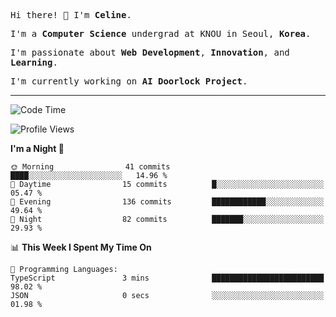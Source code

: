 <p><samp>Hi there! 👋 I'm <b>Celine</b>.</samp></p>
<p><samp>I'm a <b>Computer Science</b> undergrad at KNOU in Seoul, <b>Korea</b>.</samp></p>
<p><samp>I'm passionate about <b>Web Development</b>, <b>Innovation</b>, and <b>Learning</b>.</samp></p>
<p><samp>I'm currently working on <b>AI Doorlock Project</b>.</samp></p>
<hr>

<!--START_SECTION:celine-->
![Code Time](http://img.shields.io/badge/Code%20Time-60%20hrs%2055%20mins-blue)

![Profile Views](http://img.shields.io/badge/Profile%20Views-1-blue)

**I'm a Night 🦉** 

```text
🌞 Morning                41 commits          ████░░░░░░░░░░░░░░░░░░░░░   14.96 % 
🌆 Daytime                15 commits          █░░░░░░░░░░░░░░░░░░░░░░░░   05.47 % 
🌃 Evening                136 commits         ████████████░░░░░░░░░░░░░   49.64 % 
🌙 Night                  82 commits          ███████░░░░░░░░░░░░░░░░░░   29.93 % 
```


📊 **This Week I Spent My Time On** 

```text
💬 Programming Languages: 
TypeScript               3 mins              █████████████████████████   98.02 % 
JSON                     0 secs              ░░░░░░░░░░░░░░░░░░░░░░░░░   01.98 % 
```


<!--END_SECTION:celine-->
